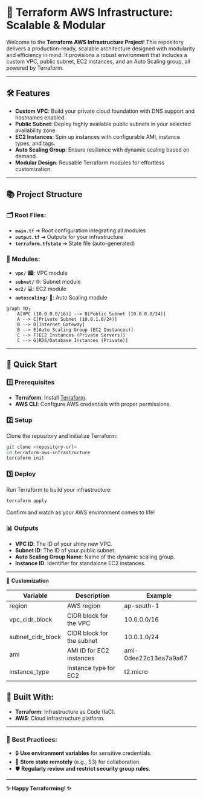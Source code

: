 # 🚀 Terraform AWS Infrastructure: Scalable & Modular  

Welcome to the **Terraform AWS Infrastructure Project**! This repository delivers a production-ready, scalable architecture designed with modularity and efficiency in mind. It provisions a robust environment that includes a custom VPC, public subnet, EC2 instances, and an Auto Scaling group, all powered by Terraform.

---

## 🛠️ Features  

- **Custom VPC**: Build your private cloud foundation with DNS support and hostnames enabled.  
- **Public Subnet**: Deploy highly available public subnets in your selected availability zone.  
- **EC2 Instances**: Spin up instances with configurable AMI, instance types, and tags.  
- **Auto Scaling Group**: Ensure resilience with dynamic scaling based on demand.  
- **Modular Design**: Reusable Terraform modules for effortless customization.  

---

## 📚 Project Structure

### 🗂️ Root Files:
- **`main.tf`** ➔ Root configuration integrating all modules
- **`output.tf`** ➔ Outputs for your infrastructure
- **`terraform.tfstate`** ➔ State file (auto-generated)

### 🔧 Modules:
- **`vpc/`** 🏙️: VPC module
- **`subnet/`** 🌐: Subnet module
- **`ec2/`** 💻: EC2 module
- **`autoscaling/`** 🔁: Auto Scaling module
  
```mermaid
graph TD;
    A[VPC (10.0.0.0/16)] --> B[Public Subnet (10.0.0.0/24)]
    A --> C[Private Subnet (10.0.1.0/24)]
    B --> D[Internet Gateway]
    B --> E[Auto Scaling Group (EC2 Instances)]
    C --> F[EC2 Instances (Private Servers)]
    C --> G[RDS/Database Instances (Private)]
```
---

## 🚀 Quick Start  

### 1️⃣ Prerequisites  
- **Terraform**: Install [Terraform](https://www.terraform.io/downloads.html).  
- **AWS CLI**: Configure AWS credentials with proper permissions.  

### 2️⃣ Setup  
Clone the repository and initialize Terraform:  
```bash  
git clone <repository-url>  
cd terraform-aws-infrastructure  
terraform init
```

### 3️⃣ Deploy
Run Terraform to build your infrastructure:

```bash
terraform apply  
```
Confirm and watch as your AWS environment comes to life!

### 📊 **Outputs**

- **VPC ID**: The ID of your shiny new VPC.
- **Subnet ID**: The ID of your public subnet.
- **Auto Scaling Group Name**: Name of the dynamic scaling group.
- **Instance ID**: Identifier for standalone EC2 instances.

---

🌟 **Customization**


| Variable          | Description                         | Example                   |
|-------------------|-------------------------------------|---------------------------|
| region            | AWS region                          | ap-south-1                |
| vpc_cidr_block    | CIDR block for the VPC              | 10.0.0.0/16               |
| subnet_cidr_block | CIDR block for the subnet           | 10.0.1.0/24               |
| ami               | AMI ID for EC2 instances            | ami-0dee22c13ea7a9a67     |
| instance_type     | Instance type for EC2               | t2.micro                  |

## 🤖 **Built With:**
- **Terraform**: Infrastructure as Code (IaC).
- **AWS**: Cloud infrastructure platform.

---

### 🎯 **Best Practices:**
- 🔒 **Use environment variables** for sensitive credentials.
- 📂 **Store state remotely** (e.g., S3) for collaboration.
- 🛡️ **Regularly review and restrict security group rules**.

---

**✨ Happy Terraforming! ✨**



